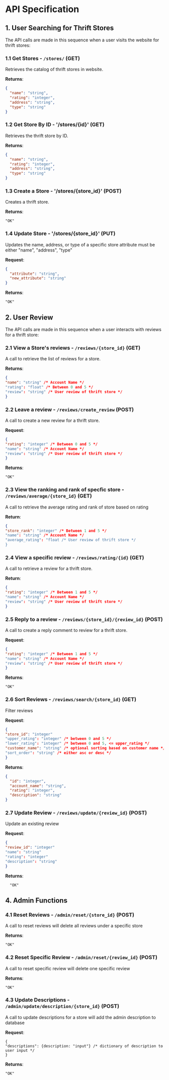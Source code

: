 # API Specification

## 1. User Searching for Thrift Stores

The API calls are made in this sequence when a user visits the website for thrift stores:

### 1.1 Get Stores - `/stores/` (GET)

Retrieves the catalog of thrift stores in website.

**Returns**:

```json
{
  "name": "string",
  "rating": "integer",
  "address": "string",
  "type": "string"
}
```

### 1.2 Get Store By ID - '/stores/{id}' (GET)

Retrieves the thrift store by ID.

**Returns**:

```json
{
  "name": "string",
  "rating": "integer",
  "address": "string",
  "type": "string"
}
```

### 1.3 Create a Store - '/stores/{store_id}' (POST)

Creates a thrift store.

**Returns**:

```
"OK"
```

### 1.4 Update Store - '/stores/{store_id}' (PUT)

Updates the name, address, or type of a specific store
attribute must be either "name", "address", "type"

**Request**:

```json
{
  "attribute": "string",
  "new_attribute": "string"
}
```

**Returns**:

```
"OK"
```

## 2. User Review

The API calls are made in this sequence when a user interacts with reviews for a thrift store:

### 2.1 View a Store's reviews - `/reviews/{store_id}` (GET)

A call to retrieve the list of reviews for a store.

**Returns**:

```json
{
"name": "string" /* Account Name */
"rating": "float" /* Between 0 and 5 */
"review": "string" /* User review of thrift store */
}
```

### 2.2 Leave a review - `/reviews/create_review` (POST)

A call to create a new review for a thrift store.

**Request**:

```json
{
"rating": "integer" /* Between 0 and 5 */
"name": "string" /* Account Name */
"review": "string" /* User review of thrift store */
}
```

**Returns**:

```
"OK"
```

### 2.3 View the ranking and rank of specfic store - `/reviews/average/{store_id}` (GET)

A call to retrieve the average rating and rank of store based on rating

**Return**:

```json
{
"store_rank": "integer" /* Between 1 and 5 */
"name": "string" /* Account Name */
"average_rating": "float /* User review of thrift store */
}
```

### 2.4 View a specific review - `/reviews/rating/{id}` (GET)

A call to retrieve a review for a thrift store.

**Return**:

```json
{
"rating": "integer" /* Between 1 and 5 */
"name": "string" /* Account Name */
"review": "string" /* User review of thrift store */
}
```

### 2.5 Reply to a review - `/reviews/{store_id}/{review_id}` (POST)

A call to create a reply comment to review for a thrift store.

**Request**:

```json
{
"rating": "integer" /* Between 1 and 5 */
"name": "string" /* Account Name */
"review": "string" /* User review of thrift store */
}
```

**Returns**:

```
"OK"
```

### 2.6 Sort Reviews - `/reviews/search/{store_id}` (GET)

Filter reviews

**Request**:

```json
{
"store_id": "integer"
"upper_rating": "integer" /* between 0 and 5 */
"lower_rating": "integer" /* between 0 and 5, <= upper_rating */
"customer_name": "string" /* optional sorting based on customer name */
"sort_order": "string" /* either asc or desc */
}
```

**Returns**:

```json
{
  "id": "integer",
  "account_name": "string",
  "rating": "integer",
  "description": "string"
}
```

### 2.7 Update Review - `/reviews/update/{review_id}` (POST)

Update an existing review

**Request**:

```json
{
"review_id": "integer"
"name": "string"
"rating": "integer"
"description": "string"
}
```

**Returns**:

```
  "OK"
```

## 4. Admin Functions

### 4.1 Reset Reviews - `/admin/reset/{store_id}` (POST)

A call to reset reviews will delete all reviews under a specific store

**Returns**:

```
"OK"
```

### 4.2 Reset Specific Review - `/admin/reset/{review_id}` (POST)

A call to reset specific review will delete one specific review

**Returns**:

```
"OK"
```

### 4.3 Update Descriptions - `/admin/update/description/{store_id}` (POST)

A call to update descriptions for a store will add the admin description to database

**Request**:

```param
{
"descriptions": {description: "input"} /* dictionary of description to user input */
}
```

**Returns**:

```
"OK"
```
